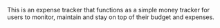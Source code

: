 This is an expense tracker that functions as a simple money tracker for users to monitor, maintain and stay on top of their budget and expenses. 
